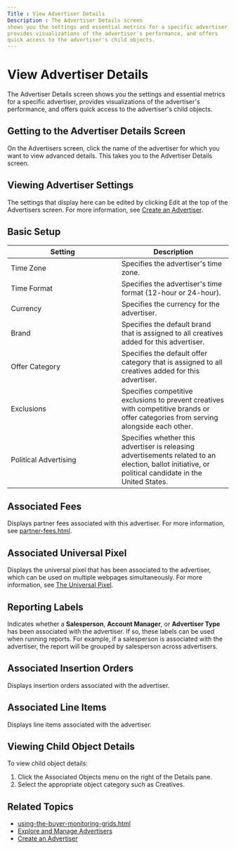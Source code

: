 ```yaml
---
Title : View Advertiser Details
Description : The Advertiser Details screen
shows you the settings and essential metrics for a specific advertiser,
provides visualizations of the advertiser's performance, and offers
quick access to the advertiser's child objects.
---
```



# View Advertiser Details



The Advertiser Details screen
shows you the settings and essential metrics for a specific advertiser,
provides visualizations of the advertiser's performance, and offers
quick access to the advertiser's child objects.

<div id="ID-000016f1__section_987423d1-dffb-4746-aa4a-2a5a2dee19d5"
>

## Getting to the Advertiser Details Screen

On the Advertisers screen, click
the name of the advertiser for which you want to view advanced details.
This takes you to the Advertiser
Details screen.



<div id="ID-000016f1__section_8e71cae8-52c0-4563-b802-bc054cde24bb"
>

## Viewing Advertiser Settings

The settings that display here can be edited by clicking
Edit at the top of the
Advertisers screen. For more
information, see
<a href="create-an-advertiser.html" class="xref">Create an
Advertiser</a>.



<div id="ID-000016f1__section_35e08671-2f07-4cfa-9776-c09a2dfd5dd0"
>

## Basic Setup

<table id="ID-000016f1__table_ca71c1fc-8ccd-4690-9795-eedd1242cc66"
class="table frame-all">
<colgroup>
<col style="width: 50%" />
<col style="width: 50%" />
</colgroup>
<thead class="thead">
<tr class="header row">
<th
id="ID-000016f1__table_ca71c1fc-8ccd-4690-9795-eedd1242cc66__entry__1"
class="entry colsep-1 rowsep-1">Setting</th>
<th
id="ID-000016f1__table_ca71c1fc-8ccd-4690-9795-eedd1242cc66__entry__2"
class="entry colsep-1 rowsep-1">Description</th>
</tr>
</thead>
<tbody class="tbody">
<tr class="odd row">
<td class="entry colsep-1 rowsep-1"
headers="ID-000016f1__table_ca71c1fc-8ccd-4690-9795-eedd1242cc66__entry__1"><span
class="ph uicontrol">Time Zone</td>
<td class="entry colsep-1 rowsep-1"
headers="ID-000016f1__table_ca71c1fc-8ccd-4690-9795-eedd1242cc66__entry__2">Specifies
the advertiser's time zone.</td>
</tr>
<tr class="even row">
<td class="entry colsep-1 rowsep-1"
headers="ID-000016f1__table_ca71c1fc-8ccd-4690-9795-eedd1242cc66__entry__1"><span
class="ph uicontrol">Time Format</td>
<td class="entry colsep-1 rowsep-1"
headers="ID-000016f1__table_ca71c1fc-8ccd-4690-9795-eedd1242cc66__entry__2">Specifies
the advertiser's time format (12-hour or 24-hour).</td>
</tr>
<tr class="odd row">
<td class="entry colsep-1 rowsep-1"
headers="ID-000016f1__table_ca71c1fc-8ccd-4690-9795-eedd1242cc66__entry__1"><span
class="ph uicontrol">Currency</td>
<td class="entry colsep-1 rowsep-1"
headers="ID-000016f1__table_ca71c1fc-8ccd-4690-9795-eedd1242cc66__entry__2">Specifies
the currency for the advertiser.</td>
</tr>
<tr class="even row">
<td class="entry colsep-1 rowsep-1"
headers="ID-000016f1__table_ca71c1fc-8ccd-4690-9795-eedd1242cc66__entry__1"><span
class="ph uicontrol">Brand</td>
<td class="entry colsep-1 rowsep-1"
headers="ID-000016f1__table_ca71c1fc-8ccd-4690-9795-eedd1242cc66__entry__2">Specifies
the default brand that is assigned to all creatives added for this
advertiser.</td>
</tr>
<tr class="odd row">
<td class="entry colsep-1 rowsep-1"
headers="ID-000016f1__table_ca71c1fc-8ccd-4690-9795-eedd1242cc66__entry__1"><span
class="ph uicontrol">Offer Category</td>
<td class="entry colsep-1 rowsep-1"
headers="ID-000016f1__table_ca71c1fc-8ccd-4690-9795-eedd1242cc66__entry__2">Specifies
the default offer category that is assigned to all creatives added for
this advertiser.</td>
</tr>
<tr class="even row">
<td class="entry colsep-1 rowsep-1"
headers="ID-000016f1__table_ca71c1fc-8ccd-4690-9795-eedd1242cc66__entry__1"><span
class="ph uicontrol">Exclusions</td>
<td class="entry colsep-1 rowsep-1"
headers="ID-000016f1__table_ca71c1fc-8ccd-4690-9795-eedd1242cc66__entry__2">Specifies
competitive exclusions to prevent creatives with competitive brands or
offer categories from serving alongside each other.</td>
</tr>
<tr class="odd row">
<td class="entry colsep-1 rowsep-1"
headers="ID-000016f1__table_ca71c1fc-8ccd-4690-9795-eedd1242cc66__entry__1"><span
class="ph uicontrol">Political Advertising</td>
<td class="entry colsep-1 rowsep-1"
headers="ID-000016f1__table_ca71c1fc-8ccd-4690-9795-eedd1242cc66__entry__2">Specifies
whether this advertiser is releasing advertisements related to an
election, ballot initiative, or political candidate in the United
States.</td>
</tr>
</tbody>
</table>



<div id="ID-000016f1__section_2c2eebd4-0fc8-4038-8d87-df39d9f0efd9"
>

## Associated Fees

Displays partner fees associated with this advertiser. For more
information, see
<a href="partner-fees.html" class="xref">partner-fees.html</a>.



<div id="ID-000016f1__section_05b91819-86bb-48ad-b56e-a968ddd753a1"
>

## Associated Universal Pixel

Displays the universal pixel that has been associated to the advertiser,
which can be used on multiple webpages simultaneously. For more
information, see <a href="the-universal-pixel.html" class="xref"
title="The universal pixel provides insights into the interactions that users have with your website, so you can easily segment these users and measure the value of the actions they take. By providing a central configuration interface and unified pixel code, the universal pixel removes the need to separately define conversion pixels and segment pixels.">The
Universal Pixel</a>.



<div id="ID-000016f1__section_a2854f18-6f80-4fa4-9ddd-fe4abe1c7f47"
>

## Reporting Labels

Indicates whether a **Salesperson**, **Account Manager**, or
**Advertiser Type** has been associated with the advertiser. If so,
these labels can be used when running reports. For example, if a
salesperson is associated with the advertiser, the report will be
grouped by salesperson across advertisers.



<div id="ID-000016f1__section_cd40770d-9acd-40a8-86fd-7d180a729f99"
>

## Associated Insertion Orders

Displays insertion orders associated with the advertiser.



<div id="ID-000016f1__section_7425b4b5-1d2d-4996-a94f-e15221f491c5"
>

## Associated Line Items

Displays line items associated with the advertiser.



<div id="ID-000016f1__section_cd858757-6619-42bf-9e50-b1382d6fb473"
>

## Viewing Child Object Details

<div id="ID-000016f1__p_309e58b9-d48c-42cf-b223-aae60b6c46f0" >

To view child object details:

1.  Click the Associated Objects menu
    on the right of the Details
    pane.
2.  Select the appropriate object category such as
    Creatives.





<div id="ID-000016f1__section_b65aae1e-ac16-4f1d-96ec-0c7830a9f04e"
>

## Related Topics

- <a href="using-the-buyer-monitoring-grids.html"
  class="xref">using-the-buyer-monitoring-grids.html</a>
- <a href="explore-and-manage-advertisers.html" class="xref">Explore and
  Manage Advertisers</a>
- <a href="create-an-advertiser.html" class="xref">Create an
  Advertiser</a>






